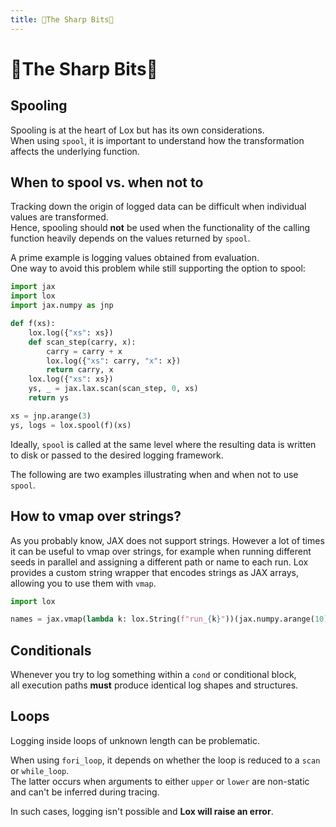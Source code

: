 ```yaml
---
title: 🔪The Sharp Bits🔪
---
```

# 🔪The Sharp Bits🔪

## Spooling

Spooling is at the heart of Lox but has its own considerations.  
When using `spool`, it is important to understand how the transformation affects the underlying function.

## When to spool vs. when not to

Tracking down the origin of logged data can be difficult when individual values are transformed.  
Hence, spooling should **not** be used when the functionality of the calling function heavily depends on the values returned by `spool`.

A prime example is logging values obtained from evaluation.  
One way to avoid this problem while still supporting the option to spool:

````python
import jax
import lox
import jax.numpy as jnp

def f(xs):
    lox.log({"xs": xs})
    def scan_step(carry, x):
        carry = carry + x
        lox.log({"xs": carry, "x": x})
        return carry, x
    lox.log({"xs": xs})
    ys, _ = jax.lax.scan(scan_step, 0, xs)
    return ys

xs = jnp.arange(3)
ys, logs = lox.spool(f)(xs)
````

Ideally, `spool` is called at the same level where the resulting data is written to disk or passed to the desired logging framework.

The following are two examples illustrating when and when not to use `spool`.


## How to vmap over strings?
As you probably know, JAX does not support strings. 
However a lot of times it can be useful to vmap over strings, for example when running different seeds in parallel and assigning a different path or name to each run.
Lox provides a custom string wrapper that encodes strings as JAX arrays, allowing you to use them with `vmap`.
````python
import lox

names = jax.vmap(lambda k: lox.String(f"run_{k}"))(jax.numpy.arange(10))
````


## Conditionals

Whenever you try to log something within a `cond` or conditional block,  
all execution paths **must** produce identical log shapes and structures.

## Loops

Logging inside loops of unknown length can be problematic.

When using `fori_loop`, it depends on whether the loop is reduced to a `scan` or `while_loop`.  
The latter occurs when arguments to either `upper` or `lower` are non-static and can't be inferred during tracing.

In such cases, logging isn't possible and **Lox will raise an error**.
